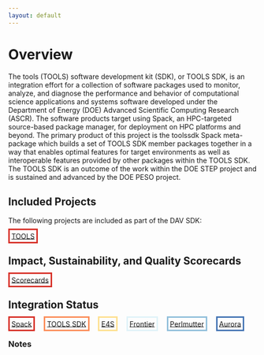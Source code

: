 ```yaml
---
layout: default
---
```


# Overview

The tools (TOOLS) software development kit (SDK), or TOOLS SDK, is an integration effort for a collection of software packages used to monitor, analyze, and diagnose the performance and behavior of computational science applications and systems software developed under the Department of Energy (DOE) Advanced Scientific Computing Research (ASCR). The software products target using Spack, an HPC-targeted source-based package manager, for deployment on HPC platforms and beyond. The primary product of this project is the toolssdk Spack meta-package which builds a set of TOOLS SDK member packages together in a way that enables optimal features for target environments as well as interoperable features provided by other packages within the TOOLS SDK. The TOOLS SDK is an outcome of the work within the DOE STEP project and is sustained and advanced by the DOE PESO project.

## Included Projects

The following projects are included as part of the DAV SDK:

<span style="border-width:3px; border-style:solid; border-color:#d73027; padding: 0.25em;">[TOOLS](./tools.html)</span>&emsp;

## Impact, Sustainability, and Quality Scorecards

<span style="border-width:3px; border-style:solid; border-color:#d73027; padding: 0.25em;">[Scorecards](./scorecards.html)</span>&emsp;

## Integration Status

<span style="border-width:3px; border-style:solid; border-color:#d73027; padding: 0.25em;">[Spack](./spack.html)</span>&emsp;
<span style="border-width:3px; border-style:solid; border-color:#fc8d59; padding: 0.25em;">[TOOLS SDK](./tools-sdk.html)</span>&emsp;
<span style="border-width:3px; border-style:solid; border-color:#fee090; padding: 0.25em;">[E4S](./e4s.html)</span>&emsp;
<span style="border-width:3px; border-style:solid; border-color:#e0f3f8; padding: 0.25em;">[Frontier](./frontier.html)</span>&emsp;
<span style="border-width:3px; border-style:solid; border-color:#91bfdb; padding: 0.25em;">[Perlmutter](./perlmutter.html)</span>&emsp;
<span style="border-width:3px; border-style:solid; border-color:#4575b4; padding: 0.25em;">[Aurora](./aurora.html)</span>

### Notes
